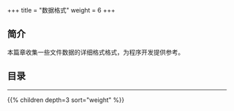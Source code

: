 +++
title = "数据格式"
weight = 6
+++


##  简介

本篇章收集一些文件数据的详细格式格式，为程序开发提供参考。

##  目录
<hr>

{{% children depth=3 sort="weight" %}}